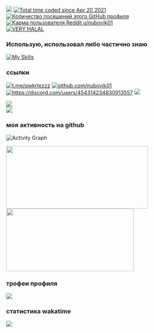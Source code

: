 <img src="https://cdn.discordapp.com/attachments/754717585534353519/953779377756323900/Nikita.png">
<a href="https://wakatime.com/@10f17f85-6757-46ea-9ddb-7d70cabcfd45"><img src="https://wakatime.com/badge/user/10f17f85-6757-46ea-9ddb-7d70cabcfd45.svg" alt="Total time coded since Apr 20 2021"/></a>
<a href="https://github.com/nubovik01"><img src="https://komarev.com/ghpvc/?username=nubovik01" alt="Количество посещений этого GitHub профиля"></img></a>
<br>
<a href="https://reddit.com/user/nubovik01"><img src="https://img.shields.io/reddit/user-karma/combined/nubovik01?color=5865F2&label=reddit%20karma%20u%2Fnubovik01" alt="Карма пользователя Reddit u/nubovik01"></a>
<br>
<a href="https://www.youtube.com/watch?v=Azc7A9iKPYk"><img src="https://user-images.githubusercontent.com/49571184/176561273-1e36df3c-8add-455f-b827-5f24e1fa0205.png" alt="VERY HALAL"></a>

### Использую, использовал либо частично знаю
[![My Skills](https://skillicons.dev/icons?i=js,nodejs,py,html,css,postgres,php,heroku,instagram,twitter,discord,bots,figma,vscode,github,grafana,vercel,md,cloudflare&perline=10)](https://skillicons.dev)

### ссылки

<a href="https://t.me/qwkrtezzz"><img src="https://img.shields.io/badge/-@qwkrtezzz-000?&logo=Telegram" alt="t.me/qwkrtezzz"></a>
<a href="https://github.com/nubovik01"><img src="https://img.shields.io/badge/-@nubovik01-000?&logo=GitHub" alt="github.com/nubovik01"></a>
<a href="https://discord.com/users/454314234830913557"><img src="https://img.shields.io/badge/-@nubovik-000?&logo=Discord" alt="https://discord.com/users/454314234830913557"></a>
<a href="mailto:nubovik01@gmail.com"><img src="https://img.shields.io/badge/-nubovik01@gmail.com-000?&logo=Gmail"></a>

<div>
  <img src="https://lanyard.cnrad.dev/api/454314234830913557?theme=dark&bg=36393f">
</div>
<div>
  <a href="https://discord.gg/EJc8UC7yhZ">
    <img src="https://invidget.switchblade.xyz/EJc8UC7yhZ">
  </a>
</div>

### моя активность на github
![Activity Graph](https://activity-graph.herokuapp.com/graph?username=nubovik01&theme=github)

<div>
  <img height="169em" width="383em" src="https://github-readme-stats.vercel.app/api?username=nubovik01&count_private=true&show_icons=true&theme=github_dark"/>
  <img height="169em" width="344em" src="https://github-readme-stats.vercel.app/api/top-langs/?username=nubovik01&langs_count=6&layout=compact&theme=github_dark"/>
</div>

### трофеи профиля
<img src="https://github-profile-trophy.vercel.app/?username=nubovik01&column=3&theme=onedark"/>

### статистика wakatime
<div>
  <img src="https://github-readme-stats.vercel.app/api/wakatime?username=nubovik&theme=github_dark"/>
</div>
